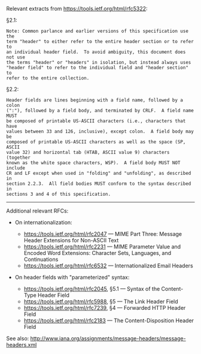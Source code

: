 Relevant extracts from <https://tools.ietf.org/html/rfc5322>:

§2.1:

    Note: Common parlance and earlier versions of this specification use the
    term "header" to either refer to the entire header section or to refer to
    an individual header field.  To avoid ambiguity, this document does not use
    the terms "header" or "headers" in isolation, but instead always uses
    "header field" to refer to the individual field and "header section" to
    refer to the entire collection.

§2.2:

    Header fields are lines beginning with a field name, followed by a colon
    (":"), followed by a field body, and terminated by CRLF.  A field name MUST
    be composed of printable US-ASCII characters (i.e., characters that have
    values between 33 and 126, inclusive), except colon.  A field body may be
    composed of printable US-ASCII characters as well as the space (SP, ASCII
    value 32) and horizontal tab (HTAB, ASCII value 9) characters (together
    known as the white space characters, WSP).  A field body MUST NOT include
    CR and LF except when used in "folding" and "unfolding", as described in
    section 2.2.3.  All field bodies MUST conform to the syntax described in
    sections 3 and 4 of this specification.

--------------------------------------------------------------------------------

Additional relevant RFCs:

- On internationalization:
    - <https://tools.ietf.org/html/rfc2047> — MIME Part Three: Message Header
      Extensions for Non-ASCII Text
    - <https://tools.ietf.org/html/rfc2231> — MIME Parameter Value and Encoded
      Word Extensions: Character Sets, Languages, and Continuations
    - <https://tools.ietf.org/html/rfc6532> — Internationalized Email Headers

- On header fields with "parameterized" syntax:
    - <https://tools.ietf.org/html/rfc2045>, §5.1 — Syntax of the Content-Type
      Header Field
    - <https://tools.ietf.org/html/rfc5988>, §5 — The Link Header Field
    - <https://tools.ietf.org/html/rfc7239>, §4 — Forwarded HTTP Header Field
    - <https://tools.ietf.org/html/rfc2183> — The Content-Disposition Header
      Field

See also: <http://www.iana.org/assignments/message-headers/message-headers.xml>
